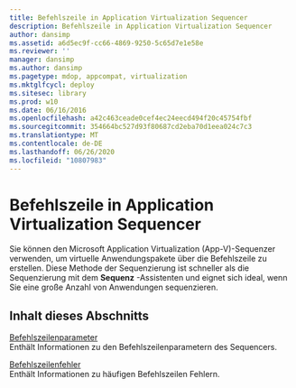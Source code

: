 ```yaml
---
title: Befehlszeile in Application Virtualization Sequencer
description: Befehlszeile in Application Virtualization Sequencer
author: dansimp
ms.assetid: a6d5ec9f-cc66-4869-9250-5c65d7e1e58e
ms.reviewer: ''
manager: dansimp
ms.author: dansimp
ms.pagetype: mdop, appcompat, virtualization
ms.mktglfcycl: deploy
ms.sitesec: library
ms.prod: w10
ms.date: 06/16/2016
ms.openlocfilehash: a42c463ceade0cef4ec24eecd494f20c45754fbf
ms.sourcegitcommit: 354664bc527d93f80687cd2eba70d1eea024c7c3
ms.translationtype: MT
ms.contentlocale: de-DE
ms.lasthandoff: 06/26/2020
ms.locfileid: "10807983"
---
```

# Befehlszeile in Application Virtualization Sequencer


Sie können den Microsoft Application Virtualization (App-V)-Sequenzer verwenden, um virtuelle Anwendungspakete über die Befehlszeile zu erstellen. Diese Methode der Sequenzierung ist schneller als die Sequenzierung mit dem **Sequenz** -Assistenten und eignet sich ideal, wenn Sie eine große Anzahl von Anwendungen sequenzieren.

## Inhalt dieses Abschnitts


<a href="" id="command-line-parameters"></a>[Befehlszeilenparameter](command-line-parameters.md)  
Enthält Informationen zu den Befehlszeilenparametern des Sequencers.

<a href="" id="command-line-errors"></a>[Befehlszeilenfehler](command-line-errors.md)  
Enthält Informationen zu häufigen Befehlszeilen Fehlern.

 

 





